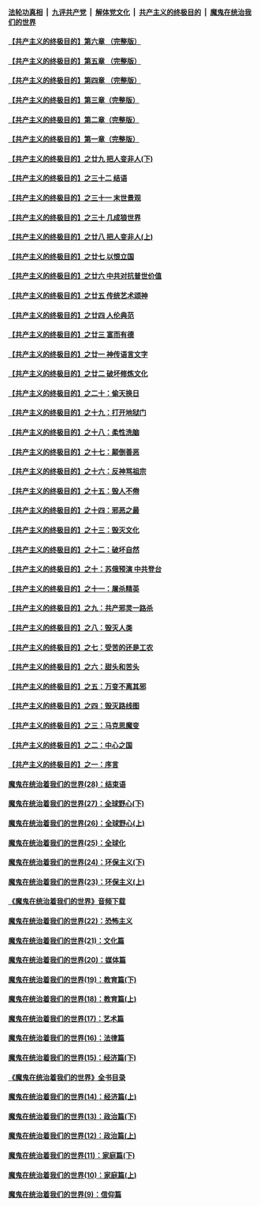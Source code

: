 

####  [法轮功真相](../../../../basic/blob/master/README.md?t=04300731) &nbsp;|&nbsp; [九评共产党](../../../../9ping.md/blob/master/README.md?t=04300731) &nbsp;|&nbsp; [解体党文化](../../../../jtdwh.md/blob/master/README.md?t=04300731)  &nbsp;|&nbsp; [共产主义的终极目的](../../../../gczydzjmd.md/blob/master/README.md?t=04300731) &nbsp;|&nbsp; [魔鬼在统治我们的世界](../../../../mgztzwmdsj.md/blob/master/README.md?t=04300731) 

#### [【共产主义的终极目的】第六章 （完整版）](../pages/nsc422/n11428913.md?t=04300731) 

#### [【共产主义的终极目的】第五章 （完整版）](../pages/nsc422/n11428912.md?t=04300731) 

#### [【共产主义的终极目的】第四章 （完整版）](../pages/nsc422/n11428907.md?t=04300731) 

#### [【共产主义的终极目的】第三章（完整版）](../pages/nsc422/n11428848.md?t=04300731) 

#### [【共产主义的终极目的】第二章（完整版）](../pages/nsc422/n11428831.md?t=04300731) 

#### [【共产主义的终极目的】第一章（完整版）](../pages/nsc422/n11417651.md?t=04300731) 

#### [【共产主义的终极目的】之廿九 把人变非人(下)](../pages/nsc422/n11344140.md?t=04300731) 

#### [【共产主义的终极目的】之三十二 结语](../pages/nsc422/n11360535.md?t=04300731) 

#### [【共产主义的终极目的】之三十一 末世景观](../pages/nsc422/n11351129.md?t=04300731) 

#### [【共产主义的终极目的】之三十 几成狼世界](../pages/nsc422/n11348280.md?t=04300731) 

#### [【共产主义的终极目的】之廿八 把人变非人(上)](../pages/nsc422/n11340492.md?t=04300731) 

#### [【共产主义的终极目的】之廿七 以恨立国](../pages/nsc422/n11336944.md?t=04300731) 

#### [【共产主义的终极目的】之廿六 中共对抗普世价值](../pages/nsc422/n11324785.md?t=04300731) 

#### [【共产主义的终极目的】之廿五 传统艺术颂神](../pages/nsc422/n11296396.md?t=04300731) 

#### [【共产主义的终极目的】之廿四 人伦典范](../pages/nsc422/n11296397.md?t=04300731) 

#### [【共产主义的终极目的】之廿三 富而有德](../pages/nsc422/n11283598.md?t=04300731) 

#### [【共产主义的终极目的】之廿一 神传语言文字](../pages/nsc422/n11263265.md?t=04300731) 

#### [【共产主义的终极目的】之廿二 破坏修炼文化](../pages/nsc422/n11245728.md?t=04300731) 

#### [【共产主义的终极目的】之二十：偷天换日](../pages/nsc422/n11238846.md?t=04300731) 

#### [【共产主义的终极目的】之十九：打开地狱门](../pages/nsc422/n11206376.md?t=04300731) 

#### [【共产主义的终极目的】之十八：柔性洗脑](../pages/nsc422/n11199994.md?t=04300731) 

#### [【共产主义的终极目的】之十七：颠倒善恶](../pages/nsc422/n11179782.md?t=04300731) 

#### [【共产主义的终极目的】之十六：反神骂祖宗](../pages/nsc422/n11166798.md?t=04300731) 

#### [【共产主义的终极目的】之十五：毁人不倦](../pages/nsc422/n11166792.md?t=04300731) 

#### [【共产主义的终极目的】之十四：邪恶之最](../pages/nsc422/n11150249.md?t=04300731) 

#### [【共产主义的终极目的】之十三：毁灭文化](../pages/nsc422/n11135227.md?t=04300731) 

#### [【共产主义的终极目的】之十二：破坏自然](../pages/nsc422/n11135214.md?t=04300731) 

#### [【共产主义的终极目的】之十：苏俄预演 中共登台](../pages/nsc422/n11118424.md?t=04300731) 

#### [【共产主义的终极目的】之十一：屠杀精英](../pages/nsc422/n11118442.md?t=04300731) 

#### [【共产主义的终极目的】之九：共产邪灵一路杀](../pages/nsc422/n11114139.md?t=04300731) 

#### [【共产主义的终极目的】之八：毁灭人类](../pages/nsc422/n11108503.md?t=04300731) 

#### [【共产主义的终极目的】之七：受苦的还是工农](../pages/nsc422/n11101809.md?t=04300731) 

#### [【共产主义的终极目的】之六：甜头和苦头](../pages/nsc422/n11096971.md?t=04300731) 

#### [【共产主义的终极目的】之五：万变不离其邪](../pages/nsc422/n11091285.md?t=04300731) 

#### [【共产主义的终极目的】之四：毁灭路线图](../pages/nsc422/n11086284.md?t=04300731) 

#### [【共产主义的终极目的】之三：马克思魔变](../pages/nsc422/n11061941.md?t=04300731) 

#### [【共产主义的终极目的】之二：中心之国](../pages/nsc422/n11047728.md?t=04300731) 

#### [【共产主义的终极目的】之一：序言](../pages/nsc422/n11086077.md?t=04300731) 

#### [魔鬼在统治着我们的世界(28)：结束语](../pages/nsc422/n10936246.md?t=04300731) 

#### [魔鬼在统治着我们的世界(27)：全球野心(下)](../pages/nsc422/n10928319.md?t=04300731) 

#### [魔鬼在统治着我们的世界(26)：全球野心(上)](../pages/nsc422/n10900318.md?t=04300731) 

#### [魔鬼在统治着我们的世界(25)：全球化](../pages/nsc422/n10788205.md?t=04300731) 

#### [魔鬼在统治着我们的世界(24)：环保主义(下)](../pages/nsc422/n10695307.md?t=04300731) 

#### [魔鬼在统治着我们的世界(23)：环保主义(上)](../pages/nsc422/n10688613.md?t=04300731) 

#### [《魔鬼在统治着我们的世界》音频下载](../pages/nsc422/n10635553.md?t=04300731) 

#### [魔鬼在统治着我们的世界(22)：恐怖主义](../pages/nsc422/n10614727.md?t=04300731) 

#### [魔鬼在统治着我们的世界(21)：文化篇](../pages/nsc422/n10597706.md?t=04300731) 

#### [魔鬼在统治着我们的世界(20)：媒体篇](../pages/nsc422/n10586579.md?t=04300731) 

#### [魔鬼在统治着我们的世界(19)：教育篇(下)](../pages/nsc422/n10564808.md?t=04300731) 

#### [魔鬼在统治着我们的世界(18)：教育篇(上)](../pages/nsc422/n10526970.md?t=04300731) 

#### [魔鬼在统治着我们的世界(17)：艺术篇](../pages/nsc422/n10499093.md?t=04300731) 

#### [魔鬼在统治着我们的世界(16)：法律篇](../pages/nsc422/n10485969.md?t=04300731) 

#### [魔鬼在统治着我们的世界(15)：经济篇(下)](../pages/nsc422/n10469975.md?t=04300731) 

#### [《魔鬼在统治着我们的世界》全书目录](../pages/nsc422/n10464261.md?t=04300731) 

#### [魔鬼在统治着我们的世界(14)：经济篇(上)](../pages/nsc422/n10457370.md?t=04300731) 

#### [魔鬼在统治着我们的世界(13)：政治篇(下)](../pages/nsc422/n10448270.md?t=04300731) 

#### [魔鬼在统治着我们的世界(12)：政治篇(上)](../pages/nsc422/n10444576.md?t=04300731) 

#### [魔鬼在统治着我们的世界(11)：家庭篇(下)](../pages/nsc422/n10440961.md?t=04300731) 

#### [魔鬼在统治着我们的世界(10)：家庭篇(上)](../pages/nsc422/n10435448.md?t=04300731) 

#### [魔鬼在统治着我们的世界(9)：信仰篇](../pages/nsc422/n10432159.md?t=04300731) 

